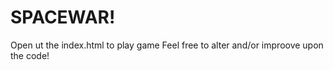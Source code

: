 # SPACEWAR!




Open ut the index.html to play game
Feel free to alter and/or improove upon the code!
